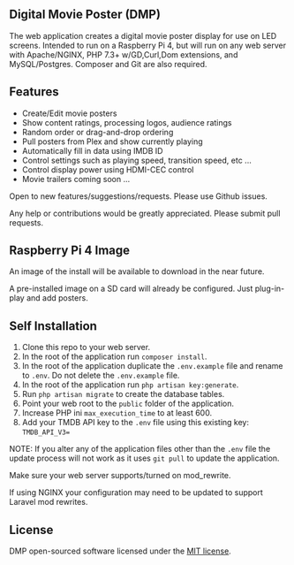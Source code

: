 ## Digital Movie Poster (DMP)

The web application creates a digital movie poster display for use on LED screens. Intended to run on a Raspberry Pi 4, but will run on any web server with Apache/NGINX, PHP 7.3+ w/GD,Curl,Dom extensions, and MySQL/Postgres. Composer and Git are also required.

## Features

-   Create/Edit movie posters
-   Show content ratings, processing logos, audience ratings
-   Random order or drag-and-drop ordering
-   Pull posters from Plex and show currently playing
-   Automatically fill in data using IMDB ID
-   Control settings such as playing speed, transition speed, etc ...
-   Control display power using HDMI-CEC control
-   Movie trailers coming soon ...

Open to new features/suggestions/requests. Please use Github issues.

Any help or contributions would be greatly appreciated. Please submit pull requests.

## Raspberry Pi 4 Image

An image of the install will be available to download in the near future.

A pre-installed image on a SD card will already be configured. Just plug-in-play and add posters.

## Self Installation

1. Clone this repo to your web server.
2. In the root of the application run `composer install`.
3. In the root of the application duplicate the `.env.example` file and rename to `.env`. Do not delete the `.env.example` file.
4. In the root of the application run `php artisan key:generate`.
5. Run `php artisan migrate` to create the database tables.
6. Point your web root to the `public` folder of the application.
7. Increase PHP ini `max_execution_time` to at least 600.
8. Add your TMDB API key to the `.env` file using this existing key: `TMDB_API_V3=`

NOTE: If you alter any of the application files other than the `.env` file the update process will not work as it uses `git pull` to update the application.

Make sure your web server supports/turned on mod_rewrite.

If using NGINX your configuration may need to be updated to support Laravel mod rewrites.

## License

DMP open-sourced software licensed under the [MIT license](https://opensource.org/licenses/MIT).
